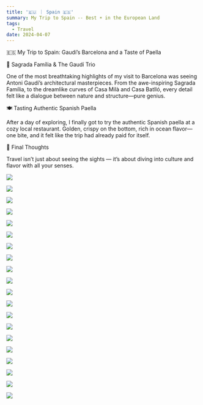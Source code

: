 ```yaml
---
title: '🇪🇺 ｜ Spain 🇪🇸'
summary: My Trip to Spain -- Best ☀️ in the European Land
tags:
  - Travel
date: 2024-04-07
---
```



🇪🇸 My Trip to Spain: Gaudí’s Barcelona and a Taste of Paella

🏰 Sagrada Família & The Gaudí Trio

One of the most breathtaking highlights of my visit to Barcelona was seeing Antoni Gaudí’s architectural masterpieces.
From the awe-inspiring Sagrada Família, to the dreamlike curves of Casa Milà and Casa Batlló, every detail felt like a dialogue between nature and structure—pure genius.

🍽 Tasting Authentic Spanish Paella

After a day of exploring, I finally got to try the authentic Spanish paella at a cozy local restaurant.
Golden, crispy on the bottom, rich in ocean flavor—one bite, and it felt like the trip had already paid for itself.

📸 Final Thoughts

Travel isn’t just about seeing the sights — it’s about diving into culture and flavor with all your senses.


![](./IMG_1989.jpeg)

![](./IMG_1990.jpeg)

![](./IMG_1992.jpeg)

![](./IMG_1998.jpeg)

![](./IMG_2008.jpeg)

![](./IMG_2013.jpeg)

![](./IMG_2016.jpeg)

![](./IMG_2019.jpeg)

![](./IMG_2031.jpeg)

![](./IMG_2052.jpeg)

![](./IMG_2060.jpeg)

![](./IMG_2064.jpeg)

![](./IMG_2084.jpeg)

![](./IMG_2088.jpeg)

![](./IMG_2093.jpeg)

![](./IMG_2106.jpeg)

![](./IMG_2108.jpeg)

![](./IMG_2148.jpeg)

![](./IMG_2151.jpeg)

![](./IMG_2202.jpeg)
